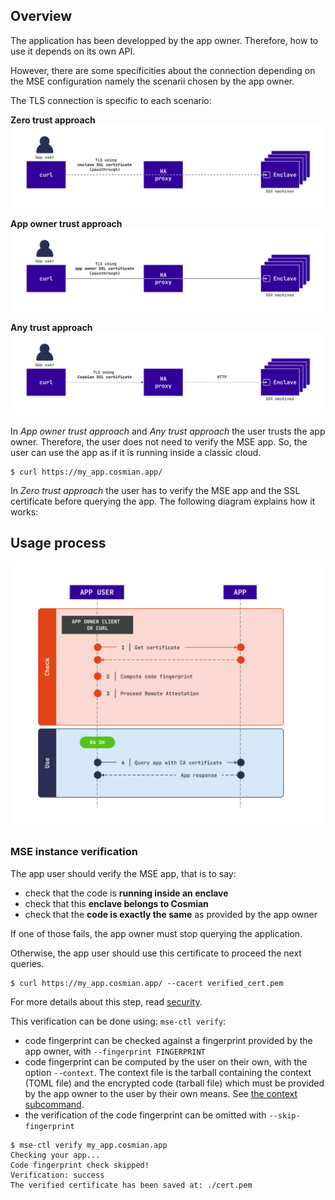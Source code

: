 ## Overview

The application has been developped by the app owner. Therefore, how to use it depends on its own API.

However, there are some specificities about the connection depending on the MSE configuration namely the scenarii chosen by the app owner.

The TLS connection is specific to each scenario:

**Zero trust approach**
![](./images/use-zero-trust.png)

**App owner trust approach**
![](./images/use-app-owner-trust.png)

**Any trust approach**
![](./images/use-any-trust.png)


In *App owner trust approach* and *Any trust approach* the user trusts the app owner. Therefore, the user does not need to verify the MSE app. So, the user can use the app as if it is running inside a classic cloud. 

```console
$ curl https://my_app.cosmian.app/
```

In *Zero trust approach* the user has to verify the MSE app and the SSL certificate before querying the app. The following diagram explains how it works: 

## Usage process

![](./images/use.png)


### MSE instance verification

The app user should verify the MSE app, that is to say:

- check that the code is **running inside an enclave**
- check that this **enclave belongs to Cosmian**
- check that the **code is exactly the same** as provided by the app owner

If one of those fails, the app owner must stop querying the application. 

Otherwise, the app user should use this certificate to proceed the next queries.

```console
$ curl https://my_app.cosmian.app/ --cacert verified_cert.pem
```

For more details about this step, read [security](security.md).

This verification can be done using: `mse-ctl verify`: 

- code fingerprint can be checked against a fingerprint provided by the app owner, with `--fingerprint FINGERPRINT`
- code fingerprint can be computed by the user on their own, with the option `--context`. The context file is the tarball containing the context (TOML file) and the encrypted code (tarball file) which must be provided by the app owner to the user by their own means. See [the context subcommand](subcommand/context.md#export).
- the verification of the code fingerprint can be omitted with `--skip-fingerprint`

```console
$ mse-ctl verify my_app.cosmian.app
Checking your app...
Code fingerprint check skipped!
Verification: success
The verified certificate has been saved at: ./cert.pem
```